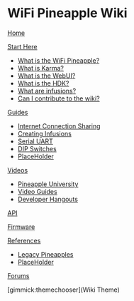 # WiFi Pineapple Wiki

[Home](index.md)

[Start Here]()

  * [What is the WiFi Pineapple?](pineapple.md)
  * [What is Karma?](karma.md)
  * [What is the WebUI?](webui.md)
  * [What is the HDK?](hdk.md)
  * [What are infusions?](infusions.md)
  * [Can I contribute to the wiki?](wiki.md)

[Guides]()

  * [Internet Connection Sharing](ics.md)
  * [Creating Infusions](creating_infusions.md)
  * [Serial UART](serial_uart.md)
  * [DIP Switches](dip_switches.md)
  * [PlaceHolder](guide1.md)

[Videos]()

  * [Pineapple University](pineapple_university.md)
  * [Video Guides](video_guides.md)
  * [Developer Hangouts](developer_hangouts.md)


[API](api.md)

[Firmware](firmware.md)

[References]()

  * [Legacy Pineapples](legacy.md)
  * [PlaceHolder](guide1.md)

[Forums](https://forums.hak5.org/index.php?/forum/64-wifi-pineapple-jasager/)

[gimmick:themechooser](Wiki Theme)
